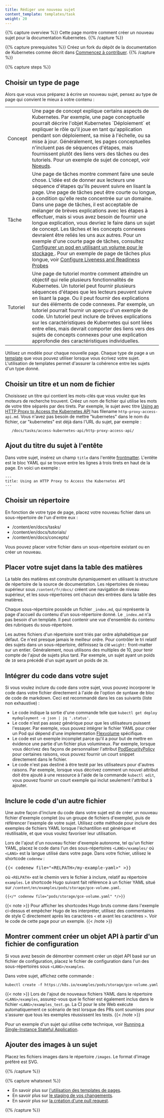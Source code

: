 ```yaml
---
title: Rédiger une nouveau sujet
content_template: templates/task
weight: 20
---
```


{{% capture overview %}}
Cette page montre comment créer un nouveau sujet pour la documentation Kubernetes.
{{% /capture %}}

{{% capture prerequisites %}}
Créez un fork du dépôt de la documentation de Kubernetes comme décrit dans [Commencez à contribuer](/fr/docs/contribute/start/).
{{% /capture %}}

{{% capture steps %}}

## Choisir un type de page

Alors que vous vous préparez à écrire un nouveau sujet, pensez au type de page qui convient le mieux à votre contenu :

<table>

  <tr>
    <td>Concept</td>
    <td>Une page de concept explique certains aspects de Kubernetes. Par exemple, une page conceptuelle pourrait décrire l'objet Kubernetes `Déploiement` et expliquer le rôle qu'il joue en tant qu'application pendant son déploiement, sa mise à l'échelle, ou sa mise à jour. Généralement, les pages conceptuelles n'incluent pas de séquences d'étapes, mais fournissent plutôt des liens vers des tâches ou des tutoriels. Pour un exemple de sujet de concept, voir <a href="/fr/docs/concepts/architecture/nodes/">Noeuds</a>.</td>
  </tr>

  <tr>
    <td>Tâche</td>
    <td>Une page de tâches montre comment faire une seule chose. L'idée est de donner aux lecteurs une séquence d'étapes qu'ils peuvent suivre en lisant la page. Une page de tâches peut être courte ou longue, à condition qu'elle reste concentrée sur un domaine. Dans une page de tâches, il est acceptable de mélanger de brèves explications avec les étapes à effectuer, mais si vous avez besoin de fournir une longue explication, vous devriez le faire dans un sujet de concept. Les tâches et les concepts connexes devraient être reliés les uns aux autres. Pour un exemple d'une courte page de tâches, consultez <a href="/fr/docs/tasks/configure-pod-container/configure-volume-storage/">Configurer un pod en utilisant un volume pour le stockage
</a>. Pour un exemple de page de tâches plus longue, voir <a href="/docs/tasks/configure-pod-container/configure-liveness-readiness-probes/">Configure Liveness and Readiness Probes</a></td>
  </tr>

  <tr>
    <td>Tutoriel</td>
    <td>Une page de tutoriel montre comment atteindre un objectif qui relie plusieurs fonctionnalités de Kubernetes. Un tutoriel peut fournir plusieurs séquences d'étapes que les lecteurs peuvent suivre en lisant la page. Ou il peut fournir des explications sur des éléments de code connexes. Par exemple, un tutoriel pourrait fournir un aperçu d'un exemple de code. Un tutoriel peut inclure de brèves explications sur les caractéristiques de Kubernetes qui sont liées entre elles, mais devrait comporter des liens vers des sujets de concepts connexes pour une explication approfondie des caractéristiques individuelles.</td>
  </tr>

</table>

Utilisez un modèle pour chaque nouvelle page.
Chaque type de page a un [template](/docs/contribute/style/page-templates/) que vous pouvez utiliser lorsque vous écrivez votre sujet.
L'utilisation de templates permet d'assurer la cohérence entre les sujets d'un type donné.

## Choisir un titre et un nom de fichier

Choisissez un titre qui contient les mots-clés que vous voulez que les moteurs de recherche trouvent.
Créez un nom de fichier qui utilise les mots de votre titre séparés par des tirets.
Par exemple, le sujet avec titre [Using an HTTP Proxy to Access the Kubernetes API](/docs/tasks/access-kubernetes-api/http-proxy-access-api/) has filename `http-proxy-access-api.md`.
Vous n'avez pas besoin de mettre "kubernetes" dans le nom du fichier, car "kubernetes" est déjà dans l'URL du sujet, par exemple :

       /docs/tasks/access-kubernetes-api/http-proxy-access-api/

## Ajout du titre du sujet à l'entête

Dans votre sujet, insérez un champ `title` dans l'entête [frontmatter](https://jekyllrb.com/docs/frontmatter/).
L'entête est le bloc YAML qui se trouve entre les lignes à trois tirets en haut de la page.
En voici un exemple :

    ---
    title: Using an HTTP Proxy to Access the Kubernetes API
    ---

## Choisir un répertoire

En fonction de votre type de page, placez votre nouveau fichier dans un sous-répertoire de l'un d'entre eux :

* /content/en/docs/tasks/
* /content/en/docs/tutorials/
* /content/en/docs/concepts/

Vous pouvez placer votre fichier dans un sous-répertoire existant ou en créer un nouveau.

## Placer votre sujet dans la table des matières

La table des matières est construite dynamiquement en utilisant la structure de répertoire de la source de documentation.
Les répertoires de niveau supérieur sous `/content/fr/docs/` créent une navigation de niveau supérieur, et les sous-répertoires ont chacun des entrées dans la table des matières.

Chaque sous-répertoire possède un fichier `_index.md`, qui représente la page d'accueil du contenu d'un sous-répertoire donné.
Le `_index.md` n'a pas besoin d'un template.
Il peut contenir une vue d'ensemble du contenu des rubriques du sous-répertoire.

Les autres fichiers d'un répertoire sont triés par ordre alphabétique par défaut.
Ce n'est presque jamais le meilleur ordre.
Pour contrôler le tri relatif des sujets dans un sous-répertoire, définissez la clé `weight:` front-matter sur un entier.
Généralement, nous utilisons des multiples de 10, pour tenir compte de l'ajout de sujets plus tard.
Par exemple, un sujet ayant un poids de `10` sera précédé d'un sujet ayant un poids de `20`.

## Intégrer du code dans votre sujet

Si vous voulez inclure du code dans votre sujet, vous pouvez incorporer le code dans votre fichier directement à l'aide de l'option de syntaxe de bloc de code de markdown.
Ceci est recommandé dans les cas suivants (liste non exhaustive) :

* Le code indique la sortie d'une commande telle que `kubectl get deploy mydeployment -o json | jq '.status'`.
* Le code n'est pas assez générique pour que les utilisateurs puissent l'essayer.
  Par exemple, vous pouvez intégrer le fichier YAML pour créer un Pod qui dépend d'une implementation [Flexvolume](/docs/concepts/storage/volumes#flexvolume) spécifique.
* Le code est un exemple incomplet parce qu'il a pour but de mettre en évidence une partie d'un fichier plus volumineux.
  Par exemple, lorsque vous décrivez des façons de personnaliser l'attribut [PodSecurityPolicy](/docs/tasks/administer-cluster/sysctl-cluster/#podsecuritypolicy) pour certaines raisons, vous pouvez fournir un court snippet directement dans le fichier.
* Le code n'est pas destiné à être testé par les utilisateurs pour d'autres raisons.
  Par exemple, lorsque vous décrivez comment un nouvel attribut doit être ajouté à une ressource à l'aide de la commande `kubectl edit`, vous pouvez fournir un court exemple qui inclut seulement l'attribut à ajouter.

## Inclure le code d'un autre fichier

Une autre façon d'inclure du code dans votre sujet est de créer un nouveau fichier d'exemple complet (ou un groupe de fichiers d'exemple), puis de référencer l'exemple de votre sujet.
Utilisez cette méthode pour inclure des exemples de fichiers YAML lorsque l'échantillon est générique et réutilisable, et que vous voulez favoriser leur utilisation.

Lors de l'ajout d'un nouveau fichier d'exemple autonome, tel qu'un fichier YAML, placez le code dans l'un des sous-répertoires `<LANG>/examples/` où `<LANG>` est la langue utilisé dans votre page.
Dans votre fichier, utilisez le shortcode `codenew` :

<pre>&#123;&#123;&lt; codenew file="&lt;RELPATH&gt;/my-example-yaml&gt;" &gt;&#125;&#125;</pre>

où `<RELPATH>` est le chemin vers le fichier à inclure, relatif au répertoire `examples`.
Le shortcode Hugo suivant fait référence à un fichier YAML situé sur `/content/en/examples/pods/storage/gce-volume.yaml`.

```none
{{</* codenew file="pods/storage/gce-volume.yaml" */>}}
```

{{< note >}}
Pour afficher les shortcodes Hugo bruts comme dans l'exemple ci-dessus et empêcher Hugo de les interpréter, utilisez des commentaires de style C directement après les caractères `<` et avant les caractères `>`.
Voir le code de cette page pour un exemple.
{{< /note >}}

## Montrer comment créer un objet API à partir d'un fichier de configuration

Si vous avez besoin de démontrer comment créer un objet API basé sur un fichier de configuration, placez le fichier de configuration dans l'un des sous-répertoires sous `<LANG>/examples`.

Dans votre sujet, affichez cette commande :

```
kubectl create -f https://k8s.io/examples/pods/storage/gce-volume.yaml
```

{{< note >}}
Lors de l'ajout de nouveaux fichiers YAML dans le répertoire `<LANG>/examples`, assurez-vous que le fichier est également inclus dans le fichier `<LANG>/examples_test.go`.
La CI pour le site Web exécute automatiquement ce scénario de test lorsque des PRs sont soumises pour s'assurer que tous les exemples réussissent les tests.
{{< /note >}}

Pour un exemple d'un sujet qui utilise cette technique, voir [Running a Single-Instance Stateful Application](/docs/tutorials/stateful-application/run-stateful-application/).

## Ajouter des images à un sujet

Placez les fichiers images dans le répertoire `/images`.
Le format d'image préféré est SVG.

{{% /capture %}}

{{% capture whatsnext %}}

* En savoir plus sur [l'utilisation des templates de pages](/docs/home/contribute/page-templates/).
* En savoir plus sur [le staging de vos changements](/docs/home/contribute/stage-documentation-changes/).
* En savoir plus sur [la création d'une pull request](/docs/home/contribute/create-pull-request/).

{{% /capture %}}
